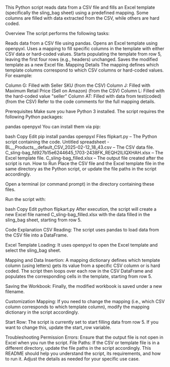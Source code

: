 This Python script reads data from a CSV file and fills an Excel template (specifically the sling_bag sheet) using a predefined mapping. Some columns are filled with data extracted from the CSV, while others are hard coded.

Overview
The script performs the following tasks:

Reads data from a CSV file using pandas.
Opens an Excel template using openpyxl.
Uses a mapping to fill specific columns in the template with either CSV data or hard-coded values.
Starts populating the template from row 5, leaving the first four rows (e.g., headers) unchanged.
Saves the modified template as a new Excel file.
Mapping Details
The mapping defines which template columns correspond to which CSV columns or hard-coded values. For example:

Column G: Filled with Seller SKU (from the CSV)
Column J: Filled with Maximum Retail Price (Sell on Amazon) (from the CSV)
Column L: Filled with the hard-coded value "seller"
Column AT: Filled with data from test(coded) (from the CSV)
Refer to the code comments for the full mapping details.

Prerequisites
Make sure you have Python 3 installed. The script requires the following Python packages:

pandas
openpyxl
You can install them via pip:

bash
Copy
Edit
pip install pandas openpyxl
Files
flipkart.py – The Python script containing the code.
Untitled spreadsheet - BL__Products__default_CSV_2025-02-12_18_43.csv – The CSV data file.
C_sling-bag_fd927b15e6244645_1703-2438FK_REQH2ILIQXHAH.xlsx – The Excel template file.
C_sling-bag_filled.xlsx – The output file created after the script is run.
How to Run
Place the CSV file and the Excel template file in the same directory as the Python script, or update the file paths in the script accordingly.

Open a terminal (or command prompt) in the directory containing these files.

Run the script with:

bash
Copy
Edit
python flipkart.py
After execution, the script will create a new Excel file named C_sling-bag_filled.xlsx with the data filled in the sling_bag sheet, starting from row 5.

Code Explanation
CSV Reading:
The script uses pandas to load data from the CSV file into a DataFrame.

Excel Template Loading:
It uses openpyxl to open the Excel template and select the sling_bag sheet.

Mapping and Data Insertion:
A mapping dictionary defines which template column (using letters) gets its value from a specific CSV column or is hard coded. The script then loops over each row in the CSV DataFrame and populates the corresponding cells in the template, starting from row 5.

Saving the Workbook:
Finally, the modified workbook is saved under a new filename.

Customization
Mapping:
If you need to change the mapping (i.e., which CSV column corresponds to which template column), modify the mapping dictionary in the script accordingly.

Start Row:
The script is currently set to start filling data from row 5. If you want to change this, update the start_row variable.

Troubleshooting
Permission Errors:
Ensure that the output file is not open in Excel when you run the script.
File Paths:
If the CSV or template file is in a different directory, update the file paths in the script accordingly.
This README should help you understand the script, its requirements, and how to run it. Adjust the details as needed for your specific use case.
